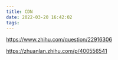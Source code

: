 ```yaml
---
title: CDN
date: 2022-03-20 16:42:02
tags:
---
```






https://www.zhihu.com/question/22916306



https://zhuanlan.zhihu.com/p/400556541
